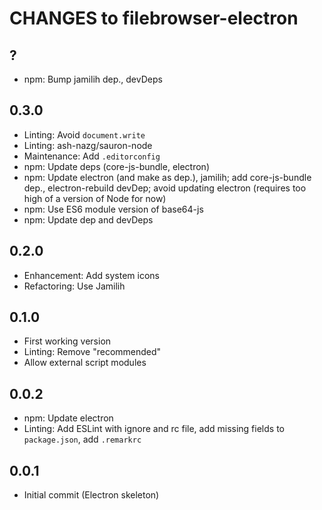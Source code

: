 # CHANGES to filebrowser-electron

## ?

- npm: Bump jamilih dep., devDeps

## 0.3.0

- Linting: Avoid `document.write`
- Linting: ash-nazg/sauron-node
- Maintenance: Add `.editorconfig`
- npm: Update deps (core-js-bundle, electron)
- npm: Update electron (and make as dep.), jamilih; add core-js-bundle dep.,
    electron-rebuild devDep; avoid updating electron (requires too high
    of a version of Node for now)
- npm: Use ES6 module version of base64-js
- npm: Update dep and devDeps

## 0.2.0

- Enhancement: Add system icons
- Refactoring: Use Jamilih

## 0.1.0

- First working version
- Linting: Remove "recommended"
- Allow external script modules

## 0.0.2

- npm: Update electron
- Linting: Add ESLint with ignore and rc file, add missing fields
  to `package.json`, add `.remarkrc`

## 0.0.1

- Initial commit (Electron skeleton)
